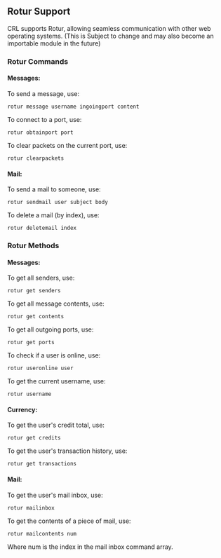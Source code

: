 ## Rotur Support

CRL supports Rotur, allowing seamless communication with other web operating systems.
(This is Subject to change and may also become an importable module in the future)

### Rotur Commands

#### Messages:

To send a message, use:

```CRL
rotur message username ingoingport content
```

To connect to a port, use:

```CRL
rotur obtainport port
```

To clear packets on the current port, use:

```CRL
rotur clearpackets
```

#### Mail:

To send a mail to someone, use:
```CRL
rotur sendmail user subject body
```

To delete a mail (by index), use:
```CRL
rotur deletemail index
```

### Rotur Methods

#### Messages:

To get all senders, use:

```CRL
rotur get senders
```

To get all message contents, use:

```CRL
rotur get contents
```

To get all outgoing ports, use:

```CRL
rotur get ports
```

To check if a user is online, use:

```CRL
rotur useronline user
```

To get the current username, use:

```CRL
rotur username
```

#### Currency:

To get the user's credit total, use:
```CRL
rotur get credits
```

To get the user's transaction history, use:
```CRL
rotur get transactions
```

#### Mail:

To get the user's mail inbox, use:
```CRL
rotur mailinbox
```

To get the contents of a piece of mail, use:
```
rotur mailcontents num
```
Where num is the index in the mail inbox command array.